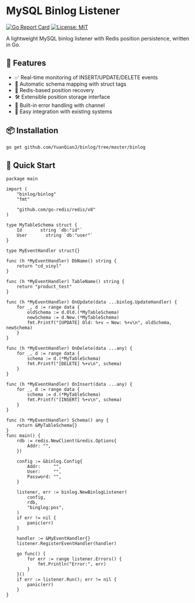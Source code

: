 # MySQL Binlog Listener

[![Go Report Card](https://goreportcard.com/badge/github.com/yourusername/mysql-binlog-listener)](https://goreportcard.com/report/github.com/yourusername/mysql-binlog-listener)
[![License: MIT](https://img.shields.io/badge/License-MIT-yellow.svg)](https://opensource.org/licenses/MIT)

A lightweight MySQL binlog listener with Redis position persistence, written in Go.

## 📌 Features

- ✅ Real-time monitoring of INSERT/UPDATE/DELETE events
- 🚀 Automatic schema mapping with struct tags
- 🔄 Redis-based position recovery
- 🛠 Extensible position storage interface
- 🧩 Built-in error handling with channel
- 🔌 Easy integration with existing systems

## 📦 Installation

```bash
go get github.com/YuanQianJ/binlog/tree/master/binlog
```
## 🚀 Quick Start
```
package main

import (
	"binlog/binlog"
	"fmt"

	"github.com/go-redis/redis/v8"
)

type MyTableSchema struct {
	Id       string `db:"id"`
	User       string `db:"user"`
}

type MyEventHandler struct{}

func (h *MyEventHandler) DbName() string {
	return "cd_vinyl"
}

func (h *MyEventHandler) TableName() string {
	return "product_test"
}

func (h *MyEventHandler) OnUpdate(data ...binlog.UpdateHandler) {
	for _, d := range data {
		oldSchema := d.Old.(*MyTableSchema)
		newSchema := d.New.(*MyTableSchema)
		fmt.Printf("[UPDATE] Old: %+v → New: %+v\n", oldSchema, newSchema)
	}
}

func (h *MyEventHandler) OnDelete(data ...any) {
	for _, d := range data {
		schema := d.(*MyTableSchema)
		fmt.Printf("[DELETE] %+v\n", schema)
	}
}

func (h *MyEventHandler) OnInsert(data ...any) {
	for _, d := range data {
		schema := d.(*MyTableSchema)
		fmt.Printf("[INSERT] %+v\n", schema)
	}
}

func (h *MyEventHandler) Schema() any {
	return &MyTableSchema{}
}
func main() {
	rdb := redis.NewClient(&redis.Options{
		Addr: "",
	})

	config := &binlog.Config{
		Addr:     "",
		User:     "",
		Password: "",
	}

	listener, err := binlog.NewBinlogListener(
		config,
		rdb,
		"binglog:pos",
	)
	if err != nil {
		panic(err)
	}

	handler := &MyEventHandler{}
	listener.RegisterEventHandler(handler)

	go func() {
		for err := range listener.Errors() {
			fmt.Println("Error:", err)
		}
	}()
	if err := listener.Run(); err != nil {
		panic(err)
	}
}
```
